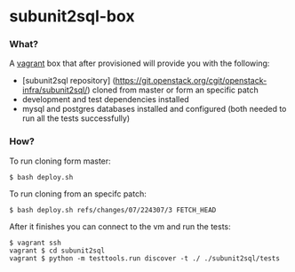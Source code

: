 # subunit2sql-box

### What?

A [vagrant](http://docs.vagrantup.com/v2/why-vagrant/index.html) box that after provisioned will provide you with the following:

- [subunit2sql repository] (https://git.openstack.org/cgit/openstack-infra/subunit2sql/) cloned from master or form an specific patch
- development and test dependencies installed
- mysql and postgres databases installed and configured (both needed to run all the tests successfully)

### How?

To run cloning form master:

```
$ bash deploy.sh
```

To run cloning from an specifc patch:

```
$ bash deploy.sh refs/changes/07/224307/3 FETCH_HEAD
```

After it finishes you can connect to the vm and run the tests:

```
$ vagrant ssh
vagrant $ cd subunit2sql
vagrant $ python -m testtools.run discover -t ./ ./subunit2sql/tests
```
